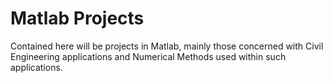 # Matlab Projects
Contained here will be projects in Matlab, mainly those concerned with Civil Engineering applications and Numerical Methods used within such applications.